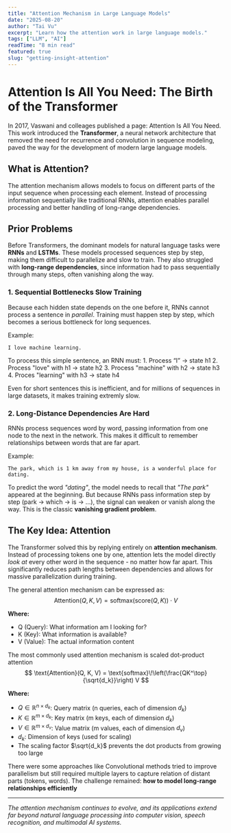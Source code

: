 ```yaml
---
title: "Attention Mechanism in Large Language Models"
date: "2025-08-20"
author: "Tai Vu"
excerpt: "Learn how the attention work in large language models."
tags: ["LLM", "AI"]
readTime: "8 min read"
featured: true
slug: "getting-insight-attention"
---
```


# Attention Is All You Need: The Birth of the Transformer

In 2017, Vaswani and colleages published a page: Attention Is All You Need. This work introduced the **Transformer**, a neural network architecture that removed the need for recurrence and convolution in sequence modeling, paved the way for the development of modern large language models.

## What is Attention?

The attention mechanism allows models to focus on different parts of the input sequence when processing each element. Instead of processing information sequentially like traditional RNNs, attention enables parallel processing and better handling of long-range dependencies.

## Prior Problems
Before Transformers, the dominant models for natural language tasks were **RNNs** and **LSTMs**. These models processed sequences step by step, making them difficult to parallelize and slow to train. They also struggled with **long-range dependencies**, since information had to pass sequentially through many steps, often vanishing along the way.

### 1. Sequential Bottlenecks Slow Training
Because each hidden state depends on the one before it, RNNs cannot process a sentence in *parallel*. Training must happen step by step, which becomes a serious bottleneck for long sequences.

Example:
```text
I love machine learning.
```
To process this simple sentence, an RNN must:
    1. Process “I” → state h1
    2. Process "love" with h1 -> state h2
    3. Process "machine" with h2 -> state h3
    4. Proces "learning" with h3 -> state h4

Even for short sentences this is inefficient, and for millions of sequences in large datasets, it makes training extremly slow.

### 2. Long-Distance Dependencies Are Hard
RNNs process sequences word by word, passing information from one node to the next in the network. This makes it difficult to remember relationships between words that are far apart.

Example:
```text
The park, which is 1 km away from my house, is a wonderful place for dating.
```
To predict the word *"dating"*, the model needs to recall that *"The park"* appeared at the beginning. But because RNNs pass
information step by step (park -> which -> is -> ...), the signal can weaken or vanish along the way. This is the classic **vanishing gradient problem**.

## The Key Idea: Attention
The Transformer solved this by replying entirely on **attention mechanism**. Instead of processing tokens one by one, attention lets the model directly *look at* every other word
in the sequence - no matter how far apart. This significantly reduces path lengths between dependencies and allows for massive parallelization during training.

The general attention mechanism can be expressed as:
$$
\text{Attention}(Q, K, V) = \text{softmax}(\text{score}(Q, K)) \cdot V
$$

**Where:**

- Q (Query): What information am I looking for?
- K (Key): What information is available?
- V (Value): The actual information content

The most commonly used attention mechanism is scaled dot-product attention
$$
\text{Attention}(Q, K, V) = \text{softmax}\!\left(\frac{QK^\top}{\sqrt{d_k}}\right) V
$$

**Where:**

- $Q \in \mathbb{R}^{n \times d_k}$: Query matrix (n queries, each of dimension $d_k$)
- $K \in \mathbb{R}^{m \times d_k}$: Key matrix (m keys, each of dimension $d_k$)
- $V \in \mathbb{R}^{m \times d_v}$: Value matrix (m values, each of dimension $d_v$)
- $d_k$: Dimension of keys (used for scaling)
- The scaling factor $\sqrt{d_k}$ prevents the dot products from growing too large







There were some approaches like Convolutional methods tried to improve parallelism but still required multiple layers to capture relation of distant parts (tokens, words). The challenge remained: **how to model long-range relationships efficiently**

---

*The attention mechanism continues to evolve, and its applications extend far beyond natural language processing into computer vision, speech recognition, and multimodal AI systems.*